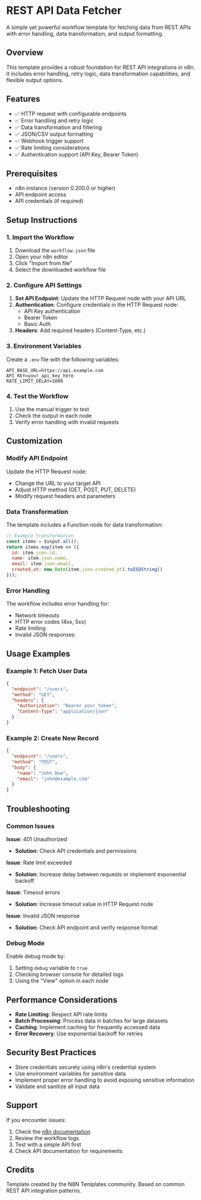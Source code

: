# REST API Data Fetcher

A simple yet powerful workflow template for fetching data from REST APIs with error handling, data transformation, and output formatting.

## Overview

This template provides a robust foundation for REST API integrations in n8n. It includes error handling, retry logic, data transformation capabilities, and flexible output options.

## Features

- ✅ HTTP request with configurable endpoints
- ✅ Error handling and retry logic
- ✅ Data transformation and filtering
- ✅ JSON/CSV output formatting
- ✅ Webhook trigger support
- ✅ Rate limiting considerations
- ✅ Authentication support (API Key, Bearer Token)

## Prerequisites

- n8n instance (version 0.200.0 or higher)
- API endpoint access
- API credentials (if required)

## Setup Instructions

### 1. Import the Workflow

1. Download the `workflow.json` file
2. Open your n8n editor
3. Click "Import from file"
4. Select the downloaded workflow file

### 2. Configure API Settings

1. **Set API Endpoint**: Update the HTTP Request node with your API URL
2. **Authentication**: Configure credentials in the HTTP Request node:
   - API Key authentication
   - Bearer Token
   - Basic Auth
3. **Headers**: Add required headers (Content-Type, etc.)

### 3. Environment Variables

Create a `.env` file with the following variables:

```env
API_BASE_URL=https://api.example.com
API_KEY=your_api_key_here
RATE_LIMIT_DELAY=1000
```

### 4. Test the Workflow

1. Use the manual trigger to test
2. Check the output in each node
3. Verify error handling with invalid requests

## Customization

### Modify API Endpoint

Update the HTTP Request node:
- Change the URL to your target API
- Adjust HTTP method (GET, POST, PUT, DELETE)
- Modify request headers and parameters

### Data Transformation

The template includes a Function node for data transformation:

```javascript
// Example transformation
const items = $input.all();
return items.map(item => ({
  id: item.json.id,
  name: item.json.name,
  email: item.json.email,
  created_at: new Date(item.json.created_at).toISOString()
}));
```

### Error Handling

The workflow includes error handling for:
- Network timeouts
- HTTP error codes (4xx, 5xx)
- Rate limiting
- Invalid JSON responses

## Usage Examples

### Example 1: Fetch User Data

```json
{
  "endpoint": "/users",
  "method": "GET",
  "headers": {
    "Authorization": "Bearer your_token",
    "Content-Type": "application/json"
  }
}
```

### Example 2: Create New Record

```json
{
  "endpoint": "/users",
  "method": "POST",
  "body": {
    "name": "John Doe",
    "email": "john@example.com"
  }
}
```

## Troubleshooting

### Common Issues

**Issue**: 401 Unauthorized
- **Solution**: Check API credentials and permissions

**Issue**: Rate limit exceeded
- **Solution**: Increase delay between requests or implement exponential backoff

**Issue**: Timeout errors
- **Solution**: Increase timeout value in HTTP Request node

**Issue**: Invalid JSON response
- **Solution**: Check API endpoint and verify response format

### Debug Mode

Enable debug mode by:
1. Setting `debug` variable to `true`
2. Checking browser console for detailed logs
3. Using the "View" option in each node

## Performance Considerations

- **Rate Limiting**: Respect API rate limits
- **Batch Processing**: Process data in batches for large datasets
- **Caching**: Implement caching for frequently accessed data
- **Error Recovery**: Use exponential backoff for retries

## Security Best Practices

- Store credentials securely using n8n's credential system
- Use environment variables for sensitive data
- Implement proper error handling to avoid exposing sensitive information
- Validate and sanitize all input data

## Support

If you encounter issues:
1. Check the [n8n documentation](https://docs.n8n.io)
2. Review the workflow logs
3. Test with a simple API first
4. Check API documentation for requirements

## Credits

Template created by the N8N Templates community.
Based on common REST API integration patterns.
